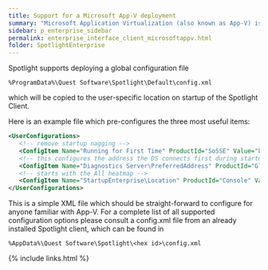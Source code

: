 ```yaml
---
title: Support for a Microsoft App-V deployment
summary: "Microsoft Application Virtualization (also known as App-V) is an application virtualization and application streaming solution from Microsoft. This page provides information regarding running a Spotlight Client in an App-V deployment."
sidebar: p_enterprise_sidebar
permalink: enterprise_interface_client_microsoftappv.html
folder: SpotlightEnterprise
---
```





Spotlight supports deploying a global configuration file

```
%ProgramData%\Quest Software\Spotlight\Default\config.xml
```

which will be copied to the user-specific location on startup of the Spotlight Client.

Here is an example file which pre-configures the three most useful items:

```xml
<UserConfigurations>
   <!-- remove startup nagging -->
   <ConfigItem Name="Running for First Time" ProductId="SoSSE" Value="bool:0"/>
   <!-- this configures the address the DS connects first during startup -->
   <ConfigItem Name="Diagnostics Server\PreferredAddress" ProductId="Global" Value="str:fully.qualified.host.name"/>
   <!-- starts with the All heatmap -->
   <ConfigItem Name="StartupEnterprise\Location" ProductId="Console" Value="str:DSManager.ViewsTabs.&quot;All&quot;\DSManager.HeatMap\\&quot;All&quot;"/>
</UserConfigurations>
```

This is a simple XML file which should be straight-forward to configure for anyone familiar with App-V.
For a complete list of all supported configuration options please consult a config.xml file from an already installed Spotlight client, which can be found in

```
%AppData%\Quest Software\Spotlight\<hex id>\config.xml
```

{% include links.html %}
